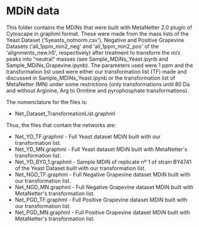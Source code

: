 # MDiN data

This folder contains the MDiNs that were built with MetaNetter 2.0 plugin of Cytoscape in graphml format. These were made from the mass lists of the Yeast Dataset ('5yeasts_notnorm.csv'), Negative and Positive Grapevine Datasets ('all_1ppm_min2_neg' and 'all_1ppm_min2_pos' of the 'alignments_new.h5', respectively) after treatment to transform the m/z peaks into "neutral" masses (see Sample_MDiNs_Yeast.ipynb and Sample_MDiNs_Grapevine.ipynb). The parameters used were 1 ppm and the transformation list used were either our transformation list (TF) made and discussed in Sample_MDiNs_Yeast.ipynb or the transformation list of MetaNetter (MN) under some restrictions (only transformations until 80 Da and without Arginine, Arg to Ornitine and pyrophosphate transformations). 

The nomenclature for the files is:

- Net_Dataset_TransformationList.graphml

Thus, the files that contain the networks are:

- Net_YD_TF.graphml - Full Yeast dataset MDiN built with our transformation list.
- Net_YD_MN.graphml - Full Yeast dataset MDiN built with MetaNetter's transformation list.
- Net_YD_BY0_1.graphml - Sample MDiN of replicate nº 1 of strain BY4741 of the Yeast Dataset built with our transformation list.
- Net_NGD_TF.graphml - Full Negative Grapevine dataset MDiN built with our transformation list.
- Net_NGD_MN.graphml - Full Negative Grapevine dataset MDiN built with MetaNetter's transformation list.
- Net_PGD_TF.graphml - Full Positive Grapevine dataset MDiN built with our transformation list.
- Net_PGD_MN.graphml - Full Positive Grapevine dataset MDiN built with MetaNetter's transformation list.